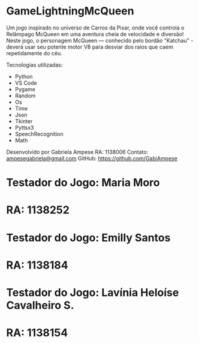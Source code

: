 ﻿# GameLightningMcQueen

Um jogo inspirado no universo de Carros da Pixar, onde você controla o Relâmpago McQueen em uma aventura cheia de velocidade e diversão!
Neste jogo, o personagem McQueen — conhecido pelo bordão "Katchau" - deverá usar seu potente motor V8 para desviar dos raios que caem repetidamente do céu.

Tecnologias utilizadas: 
- Python
- VS Code
- Pygame
- Random
- Os
- Time
- Json
- Tkinter
- Pyttsx3
- SpeechRecognition
- Math

Desenvolvido por Gabriela Ampese 
RA: 1138006
Contato: ampesegabriela@gmail.com
GitHub: https://github.com/GabiAmpese

# Testador do Jogo: Maria Moro
# RA: 1138252

# Testador do Jogo: Emilly Santos
# RA: 1138184

# Testador do Jogo: Lavínia Heloíse Cavalheiro S.
# RA: 1138154
